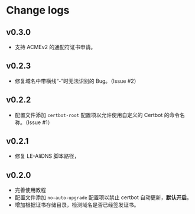 # Change logs

## v0.3.0

- 支持 ACMEv2 的通配符证书申请。

## v0.2.3

- 修复域名中带横线“-”时无法识别的 Bug。（Issue #2）

## v0.2.2

- 配置文件添加 `certbot-root` 配置项以允许使用自定义的 Certbot 的命令名称。（Issue #1）

## v0.2.1

- 修复 LE-AliDNS 脚本路径，

## v0.2.0

- 完善使用教程
- 配置文件添加 `no-auto-upgrade`  配置项以禁止 certbot 自动更新，**默认开启**。
- 增加根据证书存储目录，检测域名是否已经签发证书。
